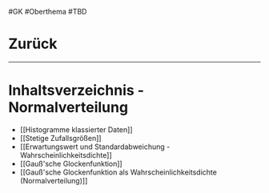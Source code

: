#GK #Oberthema  #TBD 

# Zurück

___
# Inhaltsverzeichnis -Normalverteilung

- [[Histogramme klassierter Daten]]
- [[Stetige Zufallsgrößen]]
- [[Erwartungswert und Standardabweichung - Wahrscheinlichkeitsdichte]]
- [[Gauß'sche Glockenfunktion]]
- [[Gauß'sche Glockenfunktion als Wahrscheinlichkeitsdichte (Normalverteilung)]]
